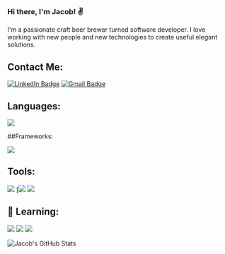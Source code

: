 ### Hi there, I'm Jacob! ✌️

<!--
**Jtpiland/Jtpiland** is a ✨ _special_ ✨ repository because its `README.md` (this file) appears on your GitHub profile.

Here are some ideas to get you started:

- 🔭 I’m currently working on ...
- 🌱 I’m currently learning ...
- 👯 I’m looking to collaborate on ...
- 🤔 I’m looking for help with ...
- 💬 Ask me about ...
- 📫 How to reach me: ...
- 😄 Pronouns: ...
- ⚡ Fun fact: ...
-->

I'm a passionate craft beer brewer turned software developer. I love working with new people and new technologies to create useful elegant solutions.

## Contact Me:

[![LinkedIn Badge][linkedin-badge]](https://www.linkedin.com/in/jacob-piland/)
[![Gmail Badge][gmail-badge]](mailto:piland.jacob@gmail.com)

## Languages:

<img src="https://img.shields.io/badge/Ruby-CC342D?style=for-the-badge&logo=ruby&logoColor=white"/>

##Frameworks:

<img src="https://img.shields.io/badge/Ruby_on_Rails-CC0000?style=for-the-badge&logo=ruby-on-rails&logoColor=white"/>

## Tools:

<img src="https://img.shields.io/badge/Git-F05032?style=for-the-badge&logo=git&logoColor=white"/>
[<img src="https://img.shields.io/badge/Postman-FF6C37?style=for-the-badge&logo=Postman&logoColor=white"/>
<img src="https://img.shields.io/badge/travis_CI-3EAAAF?style=for-the-badge&logo=travisci&logoColor=white"/>

## 🔭 Learning:

<img src="https://img.shields.io/badge/Solidity-e6e6e6?style=for-the-badge&logo=solidity&logoColor=black"/>
<img src="https://img.shields.io/badge/Amazon_AWS-232F3E?style=for-the-badge&logo=amazon-aws&logoColor=white"/>
<img src="https://img.shields.io/badge/GraphQl-E10098?style=for-the-badge&logo=graphql&logoColor=whitee"/>


![Jacob's GitHub Stats](https://github-readme-stats.vercel.app/api?username=Jtpiland&show_icons=true)



[linkedin-badge]: https://img.shields.io/badge/LinkedIn-Profile-informational?style=flat&logo=linkedin&logoColor=white&color=0D76A8
[gmail-badge]: https://img.shields.io/badge/-piland.jacob@gmail.com-c14438?style=flat-square&logo=Gmail&logoColor=white&link=mailto:piland.jacob@gmail.com

<!--
Languages:
[ruby-badge]: https://img.shields.io/badge/Ruby-CC342D?style=for-the-badge&logo=ruby&logoColor=white
[solidity-badge]: https://img.shields.io/badge/Solidity-e6e6e6?style=for-the-badge&logo=solidity&logoColor=black
[json-badge]:https://img.shields.io/badge/json-5E5C5C?style=for-the-badge&logo=json&logoColor=white

Database:
[postgresgl-badge]: https://img.shields.io/badge/PostgreSQL-345d3c.svg?&style=for-the-badge&logo=postgresql&logoColor=white

Frameworks: 
[graphql-badge]: https://img.shields.io/badge/GraphQl-E10098?style=for-the-badge&logo=graphql&logoColor=white
[git-badge]: https://img.shields.io/badge/Git-F05032?style=for-the-badge&logo=git&logoColor=white
[postman-badge]: https://img.shields.io/badge/Postman-FF6C37?style=for-the-badge&logo=Postman&logoColor=white
[ruby-on-rails-badge]: 	https://img.shields.io/badge/Ruby_on_Rails-CC0000?style=for-the-badge&logo=ruby-on-rails&logoColor=white
[aws-badge]: https://img.shields.io/badge/Amazon_AWS-232F3E?style=for-the-badge&logo=amazon-aws&logoColor=white
[travis-ci-badge]: https://img.shields.io/badge/travis_CI-3EAAAF?style=for-the-badge&logo=travisci&logoColor=white 
-->

